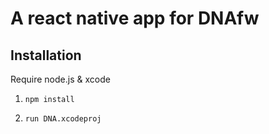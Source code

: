 # A react native app for DNAfw

## Installation
Require node.js & xcode

1. `npm install`

2. `run DNA.xcodeproj`


